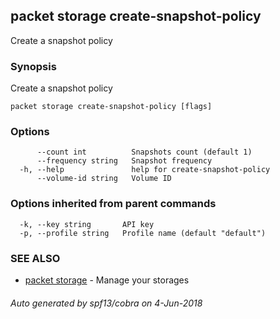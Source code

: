 ## packet storage create-snapshot-policy

Create a snapshot policy

### Synopsis

Create a snapshot policy

```
packet storage create-snapshot-policy [flags]
```

### Options

```
      --count int          Snapshots count (default 1)
      --frequency string   Snapshot frequency
  -h, --help               help for create-snapshot-policy
      --volume-id string   Volume ID
```

### Options inherited from parent commands

```
  -k, --key string       API key
  -p, --profile string   Profile name (default "default")
```

### SEE ALSO

* [packet storage](packet_storage.md)	 - Manage your storages

###### Auto generated by spf13/cobra on 4-Jun-2018
